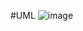 #UML
![image](https://github.com/SpaceBirbMan/JFX_LRS/assets/126468286/0aef65eb-7739-4c0b-8f7c-e4eb19c90a6d)
